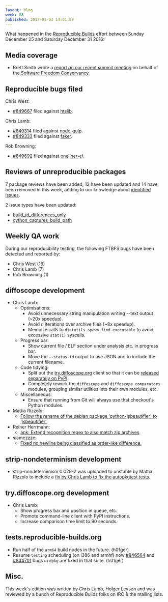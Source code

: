 ```yaml
---
layout: blog
week: 88
published: 2017-01-03 14:01:09
---
```


What happened in the [Reproducible Builds](https://wiki.debian.org/ReproducibleBuilds) effort between Sunday December 25 and Saturday December 31 2016:

Media coverage
--------------

- Brett Smith wrote a [report on our recent summit meeting](https://sfconservancy.org/blog/2016/dec/26/reproducible-builds-summit-report/) on behalf of the [Software Freedom Conservancy](https://sfconservancy.org/).


Reproducible bugs filed
-----------------------

Chris West:

* [#849667](https://bugs.debian.org/849667) filed against [htslib](https://tracker.debian.org/pkg/htslib).

Chris Lamb:

* [#849314](https://bugs.debian.org/849314) filed against [node-gulp](https://tracker.debian.org/pkg/node-gulp).
* [#849333](https://bugs.debian.org/849333) filed against [faker](https://tracker.debian.org/pkg/faker).

Rob Browning:

* [#849692](https://bugs.debian.org/849692) filed against [oneliner-el](https://tracker.debian.org/pkg/oneliner-el).


Reviews of unreproducible packages
----------------------------------

7 package reviews have been added, 12 have been updated and 14 have been removed in this week,
adding to our knowledge about [identified issues](https://tests.reproducible-builds.org/debian/index_issues.html).

2 issue types have been updated:

- [build\_id\_differences\_only](https://anonscm.debian.org/git/reproducible/notes.git/commit/?id=4f97097e)
- [cython\_captures\_build\_path](https://anonscm.debian.org/git/reproducible/notes.git/commit/?id=424ae5e0)

Weekly QA work
--------------

During our reproducibility testing, the following FTBFS bugs have been detected and
reported by:

 - Chris West (19)
 - Chris Lamb (7)
 - Rob Browning (1)


diffoscope development
----------------------


- Chris Lamb:
  - Optimisations:
    - Avoid unnecessary string manipulation writing --text output (~20x speedup).
    - Avoid *n* iterations over archive files (~8x speedup).
    - Memoize calls to `distutils.spawn.find_executable` to avoid excessive `stat(1)` syscalls.
  - Progress bar:
    - Show current file / ELF section under analysis etc. in progress bar.
    - Move the ``--status-fd`` output to use JSON and to include the current filename.
  - Code tidying:
    - Split out the [try.diffoscope.org](https://try.diffoscope.org) client so that it can be [released separately on PyPI](https://pypi.python.org/pypi/trydiffoscope).
    - Completely rework the `diffoscope` and `diffoscope.comparators` modules, grouping similar utilities into their own modules, etc.
  - Miscellaneous:
    - Ensure that running from Git will always use that checkout's Python modules.
- Mattia Rizzolo:
  - [Follow the rename of the debian package 'python-jsbeautifier' to 'jsbeautifier'](https://anonscm.debian.org/git/reproducible/diffoscope.git/commit/?id=cdeef66)
- Reiner Herrmann:
  - [apk: Extend recognition regex to also match zip archives](https://anonscm.debian.org/git/reproducible/diffoscope.git/commit/?id=2b4a5c4)
- siamezzze:
  - [Fixed no newline being classified as order-like difference.](https://anonscm.debian.org/git/reproducible/diffoscope.git/commit/?id=ac63991)


strip-nondeterminism development
--------------------------------

- strip-nondeterminism 0.029-2 was uploaded to unstable by Mattia Rizzolo to include a [fix by Chris Lamb to fix the autopkgtest tests](https://anonscm.debian.org/git/reproducible/strip-nondeterminism.git/commit/?h=debian/0.029-2&id=81d06905acb35b7a8681ff2e9bf29087cae5414e).

try.diffoscope.org development
------------------------------

- Chris Lamb:
  - Show progress bar and position in queue, etc.
  - Promote command-line client with PyPI instructions.
  - Increase comparison time limit to 90 seconds.

tests.reproducible-builds.org
-----------------------

- Run half of the `arm64` build nodes in the future. (h01ger)
- Resume `testing` scheduling (on i386 and armhf) now [#846564](https://bugs.debian.org/846564) and [#844701](https://bugs.debian.org/844701) bugs in `dpkg` are fixed in that suite. (h01ger)

Misc.
-----

This week's edition was written by Chris Lamb, Holger Levsen and was reviewed by a bunch of Reproducible Builds folks on IRC & the mailing lists.
